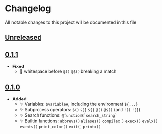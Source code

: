 # Changelog
All notable changes to this project will be documented in this file

[unreleased]: https://github.com/eugenesvk/sublime-xonsh/compare/0.1.1...HEAD
## [Unreleased]
  <!-- - __Added__ -->
  <!--   + :sparkles:  -->
  <!-- - __Changed__ -->
  <!--   +  -->
  <!-- - __Fixed__ -->
  <!--   + :lady_beetle:  -->
  <!-- - __Deprecated__ -->
  <!--   + :poop:  -->
  <!-- - __Removed__ -->
  <!--   + :wastebasket:  -->
  <!-- - __Security__ -->
  <!--   + :lock:  -->

[0.1.1]: https://github.com/eugenesvk/sublime-xonsh/releases/tag/0.1.1
## [0.1.1]
  - __Fixed__
    + :lady_beetle: whitespace before `@()` `@$()` breaking a match

[0.1.0]: https://github.com/eugenesvk/sublime-xonsh/releases/tag/0.1.0
## [0.1.0]
  - __Added__
    + :sparkles: Variables: `$variableA`, including the environment `${...}`
    + :sparkles: Subprocess operators: `$()` `$[]` `${}` `@()` `@$()` (and `!()` `![]`)
    + :sparkles: Search functions: `` @functionB`search_string` ``
    + :sparkles: Builtin functions: `abbrevs()` `aliases()` `compilex()` `execx()` `evalx()` `events()` `print_color()` `exit()` `printx()`
